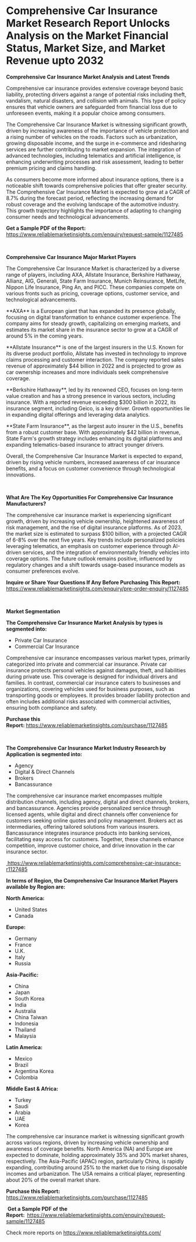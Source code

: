 <p><h1>Comprehensive Car Insurance Market Research Report Unlocks Analysis on the Market Financial Status, Market Size, and Market Revenue upto 2032</h1></p><p><strong>Comprehensive Car Insurance Market Analysis and Latest Trends</strong></p>
<p><p>Comprehensive car insurance provides extensive coverage beyond basic liability, protecting drivers against a range of potential risks including theft, vandalism, natural disasters, and collision with animals. This type of policy ensures that vehicle owners are safeguarded from financial loss due to unforeseen events, making it a popular choice among consumers.</p><p>The Comprehensive Car Insurance Market is witnessing significant growth, driven by increasing awareness of the importance of vehicle protection and a rising number of vehicles on the roads. Factors such as urbanization, growing disposable income, and the surge in e-commerce and ridesharing services are further contributing to market expansion. The integration of advanced technologies, including telematics and artificial intelligence, is enhancing underwriting processes and risk assessment, leading to better premium pricing and claims handling.</p><p>As consumers become more informed about insurance options, there is a noticeable shift towards comprehensive policies that offer greater security. The Comprehensive Car Insurance Market is expected to grow at a CAGR of 8.7% during the forecast period, reflecting the increasing demand for robust coverage and the evolving landscape of the automotive industry. This growth trajectory highlights the importance of adapting to changing consumer needs and technological advancements.</p></p>
<p><strong>Get a Sample PDF of the Report:&nbsp;</strong> <a href="https://www.reliablemarketinsights.com/enquiry/request-sample/1127485?utm_campaign=3164&utm_medium=2&utm_source=Github&utm_content=ia&utm_term=06032025&utm_id=comprehensive-car-insurance">https://www.reliablemarketinsights.com/enquiry/request-sample/1127485</a></p>
<p>&nbsp;</p>
<p><strong>Comprehensive Car Insurance Major Market Players</strong></p>
<p><p>The Comprehensive Car Insurance Market is characterized by a diverse range of players, including AXA, Allstate Insurance, Berkshire Hathaway, Allianz, AIG, Generali, State Farm Insurance, Munich Reinsurance, MetLife, Nippon Life Insurance, Ping An, and PICC. These companies compete on various fronts such as pricing, coverage options, customer service, and technological advancements.</p><p>**AXA** is a European giant that has expanded its presence globally, focusing on digital transformation to enhance customer experience. The company aims for steady growth, capitalizing on emerging markets, and estimates its market share in the insurance sector to grow at a CAGR of around 5% in the coming years.</p><p>**Allstate Insurance** is one of the largest insurers in the U.S. Known for its diverse product portfolio, Allstate has invested in technology to improve claims processing and customer interaction. The company reported sales revenue of approximately $44 billion in 2022 and is projected to grow as car ownership increases and more individuals seek comprehensive coverage.</p><p>**Berkshire Hathaway**, led by its renowned CEO, focuses on long-term value creation and has a strong presence in various sectors, including insurance. With a reported revenue exceeding $300 billion in 2022, its insurance segment, including Geico, is a key driver. Growth opportunities lie in expanding digital offerings and leveraging data analytics.</p><p>**State Farm Insurance**, as the largest auto insurer in the U.S., benefits from a robust customer base. With approximately $42 billion in revenue, State Farm's growth strategy includes enhancing its digital platforms and expanding telematics-based insurance to attract younger drivers.</p><p>Overall, the Comprehensive Car Insurance Market is expected to expand, driven by rising vehicle numbers, increased awareness of car insurance benefits, and a focus on customer convenience through technological innovations.</p></p>
<p>&nbsp;</p>
<p><strong>What Are The Key Opportunities For Comprehensive Car Insurance Manufacturers?</strong></p>
<p><p>The comprehensive car insurance market is experiencing significant growth, driven by increasing vehicle ownership, heightened awareness of risk management, and the rise of digital insurance platforms. As of 2023, the market size is estimated to surpass $100 billion, with a projected CAGR of 6-8% over the next five years. Key trends include personalized policies leveraging telematics, an emphasis on customer experience through AI-driven services, and the integration of environmentally friendly vehicles into coverage options. The future outlook remains positive, influenced by regulatory changes and a shift towards usage-based insurance models as consumer preferences evolve.</p></p>
<p><strong>Inquire or Share Your Questions If Any Before Purchasing This Report:</strong> <a href="https://www.reliablemarketinsights.com/enquiry/pre-order-enquiry/1127485?utm_campaign=3164&utm_medium=2&utm_source=Github&utm_content=ia&utm_term=06032025&utm_id=comprehensive-car-insurance">https://www.reliablemarketinsights.com/enquiry/pre-order-enquiry/1127485</a></p>
<p>&nbsp;</p>
<p><strong>Market Segmentation</strong></p>
<p><strong>The Comprehensive Car Insurance Market Analysis by types is segmented into:</strong></p>
<p><ul><li>Private Car Insurance</li><li>Commercial Car Insurance</li></ul></p>
<p><p>Comprehensive car insurance encompasses various market types, primarily categorized into private and commercial car insurance. Private car insurance protects personal vehicles against damages, theft, and liabilities during private use. This coverage is designed for individual drivers and families. In contrast, commercial car insurance caters to businesses and organizations, covering vehicles used for business purposes, such as transporting goods or employees. It provides broader liability protection and often includes additional risks associated with commercial activities, ensuring both compliance and safety.</p></p>
<p><strong>Purchase this Report:&nbsp;</strong><a href="https://www.reliablemarketinsights.com/purchase/1127485?utm_campaign=3164&utm_medium=2&utm_source=Github&utm_content=ia&utm_term=06032025&utm_id=comprehensive-car-insurance">https://www.reliablemarketinsights.com/purchase/1127485</a></p>
<p>&nbsp;</p>
<p><strong>The Comprehensive Car Insurance Market Industry Research by Application is segmented into:</strong></p>
<p><ul><li>Agency</li><li>Digital & Direct Channels</li><li>Brokers</li><li>Bancassurance</li></ul></p>
<p><p>The comprehensive car insurance market encompasses multiple distribution channels, including agency, digital and direct channels, brokers, and bancassurance. Agencies provide personalized service through licensed agents, while digital and direct channels offer convenience for customers seeking online quotes and policy management. Brokers act as intermediaries, offering tailored solutions from various insurers. Bancassurance integrates insurance products into banking services, facilitating easy access for customers. Together, these channels enhance competition, improve customer choice, and drive innovation in the car insurance sector.</p></p>
<p><a href="https://www.reliablemarketinsights.com/comprehensive-car-insurance-r1127485?utm_campaign=3164&utm_medium=2&utm_source=Github&utm_content=ia&utm_term=06032025&utm_id=comprehensive-car-insurance">&nbsp;https://www.reliablemarketinsights.com/comprehensive-car-insurance-r1127485</a></p>
<p><strong>In terms of Region, the Comprehensive Car Insurance Market Players available by Region are:</strong></p>
<p>
    <p> <strong> North America: </strong>
        <ul>
            <li>United States</li>
            <li>Canada</li>
        </ul>
        </p> 
    <p> <strong> Europe: </strong>
        <ul>
            <li>Germany</li>
            <li>France</li>
            <li>U.K.</li>
            <li>Italy</li>
            <li>Russia</li>
        </ul>
        </p> 
    <p> <strong> Asia-Pacific: </strong>
        <ul>
            <li>China</li>
            <li>Japan</li>
            <li>South Korea</li>
            <li>India</li>
            <li>Australia</li>
            <li>China Taiwan</li>
            <li>Indonesia</li>
            <li>Thailand</li>
            <li>Malaysia</li>
        </ul>
        </p> 
    <p> <strong> Latin America: </strong>
        <ul>
            <li>Mexico</li>
            <li>Brazil</li>
            <li>Argentina Korea</li>
            <li>Colombia</li>
        </ul>
        </p> 
    <p> <strong> Middle East & Africa: </strong>
        <ul>
            <li>Turkey</li>
            <li>Saudi</li>
            <li>Arabia</li>
            <li>UAE</li>
            <li>Korea</li>
        </ul>
    </p>
    </p>
<p><p>The comprehensive car insurance market is witnessing significant growth across various regions, driven by increasing vehicle ownership and awareness of coverage benefits. North America (NA) and Europe are expected to dominate, holding approximately 35% and 30% market shares, respectively. The Asia-Pacific (APAC) region, particularly China, is rapidly expanding, contributing around 25% to the market due to rising disposable incomes and urbanization. The USA remains a critical player, representing about 20% of the overall market share.</p></p>
<p><strong>Purchase this Report: </strong><a href="https://www.reliablemarketinsights.com/purchase/1127485?utm_campaign=3164&utm_medium=2&utm_source=Github&utm_content=ia&utm_term=06032025&utm_id=comprehensive-car-insurance">https://www.reliablemarketinsights.com/purchase/1127485</a></p>
<p>&nbsp;<strong>Get a Sample PDF of the Report:&nbsp;&nbsp;</strong><a href="https://www.reliablemarketinsights.com/enquiry/request-sample/1127485?utm_campaign=3164&utm_medium=2&utm_source=Github&utm_content=ia&utm_term=06032025&utm_id=comprehensive-car-insurance">https://www.reliablemarketinsights.com/enquiry/request-sample/1127485</a></p>
<p><strong></strong></p>
<p>Check more reports on <a href="https://www.reliablemarketinsights.com/?utm_campaign=3164&utm_medium=2&utm_source=Github&utm_content=ia&utm_term=06032025&utm_id=comprehensive-car-insurance">https://www.reliablemarketinsights.com/</a></p>